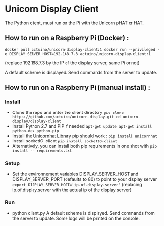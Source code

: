 # Unicorn Display Client
The Python client, must run on the Pi with the Unicorn pHAT or HAT.

## How to run on a Raspberry Pi (Docker) :

`docker pull actuino/unicorn-display-client:1
docker run --privileged -e DISPLAY_SERVER_HOST=192.168.7.3 actuino/unicorn-display-client:1`

(replace 192.168.7.3 by the IP of the display server, same Pi or not)

A default scheme is displayed. Send commands from the server to update.

## How to run on a Raspberry Pi (manual install) :

### Install

* Clone the repo and enter the client directory
  `git clone https://github.com/actuino/unicorn-display.git
  cd unicorn-display/display-client`
* Install Python 2.7 and PIP if needed
  `apt-get update
  apt-get install python-dev python-pip`
* Install the [Unicornhat Library](https://github.com/pimoroni/unicorn-hat)
  pip should work : `pip install unicornhat`
* Install socketIO-client
  `pip install socketIO-client`
* Alternatively, you can install both pip requirements in one shot with 
  `pip install -r requirements.txt`
      
### Setup

* Set the environnement variables DISPLAY_SERVER_HOST and DISPLAY_SERVER_PORT (defaults to 80) to point to your display server
  `export DISPLAY_SERVER_HOST='ip.of.display.server'`
  (replacing ip.of.display.server with the actual ip of the display server)
      
### Run

* python client.py
  A default scheme is displayed. Send commands from the server to update.
  Some logs will be printed on the console.